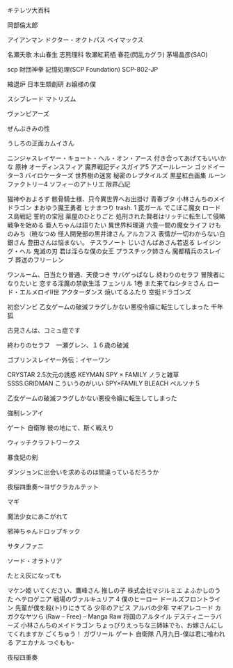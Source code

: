 キテレツ大百科

岡部倫太郎

アイアンマン
ドクター・オクトパス
ベイマックス

名瀬夭歌
木山春生
志熊理科
牧瀬紅莉栖
春花(閃乱カグラ)
茅場晶彦(SAO)

scp 財団神拳
記憶処理(SCP Foundation)
SCP-802-JP

縮退炉
日本生類創研
お嬢様の僕

スシブレード
マトリズム

ヴァンピアーズ 

ぜんぶきみの性

うしろの正面カムイさん

ニンジャスレイヤー・キョート・ヘル・オン・アース 
付き合ってあげてもいいかな
原神
オーディンスフィア
魔界戦記ディスガイア5 
アズールレーン
ゴッドイーター3
バイロケーターズ
世界樹の迷宮 
秘密のレプタイルズ
黒星紅白画集
ルーンファクトリー4
ソフィーのアトリエ 
限界凸記



猫神やおよろず 
骸骨騎士様、只今異世界へお出掛け
青春ブタ
小林さんちのメイドラゴン
まおゆう魔王勇者
ヒナまつり 
trash. 1
罠ガール
でこぼこ魔女
ロードス島戦記 誓約の宝冠 
薬屋のひとりごと
処刑された賢者はリッチに転生して侵略戦争を始める
亜人ちゃんは語りたい
異世界料理道
六畳一間の魔女ライフ
けものみち（暁なつめ
怪人開発部の黒井津さん 
アルカフス
表情が一切わからない白銀さん
豊田さんは悩まない。
テスラノート 
じいさんばあさん若返る
レイジング・ヘル 
鬼滅の刃
君は淫らな僕の女王 
プラスチック姉さん
魔都精兵のスレイブ 
葬送のフリーレン

ワンルーム、日当たり普通、天使つき
サバゲっぱなし
終わりのセラフ
冒険者になりたいと
恋する淫魔の禁欲生活
フェンリル 1巻
また来てねシタミさん
ロード・エルメロイII世
アクターダンス
焼いてるふたり
空挺ドラゴンズ 

初恋ゾンビ
乙女ゲームの破滅フラグしかない悪役令嬢に転生してしまった
千年狐

古見さんは、コミュ症です


終わりのセラフ　一瀬グレン、１６歳の破滅

ゴブリンスレイヤー外伝：イヤーワン 

CRYSTAR 
2.5次元の誘惑
KEYMAN 
SPY × FAMILY
ノラと雑草 
SSSS.GRIDMAN 
こういうのがいい 
SPY×FAMILY
BLEACH 
ペルソナ５


乙女ゲームの破滅フラグしかない悪役令嬢に転生してしまった



強制レンアイ 

ゲート 自衛隊 彼の地にて、斯く戦えり


ウィッチクラフトワークス



暴食妃の剣 


ダンジョンに出会いを求めるのは間違っているだろうか



夜桜四重奏～ヨザクラカルテット


マギ



魔法少女にあこがれて


邪神ちゃんドロップキック 




サタノファニ


ソード・オラトリア


たとえ灰になっても


マケン姫
いてください、鷹峰さん
推しの子
株式会社マジルミエ
よふかしのうた
ヘテロゲニア 
戦場のヴァルキュリア 4
僕のヒーロー
ドールズフロントライン 
先輩が僕を殺(ト)りにきてる
少年のアビス
アルバの少年
マギアレコード 
カガクなヤツら (Raw – Free) – Manga Raw
将国のアルタイル 
デスティニーラバーズ
小林さんちのメイドラゴン
ちょっぴりえっちな三姉妹でも、お嫁さんにしてくれますか
ごくちゅう！
ガヴリール
ゲート 自衛隊
八月九日-僕は君に喰われる
アエカナル 
つぐもも-

夜桜四重奏
